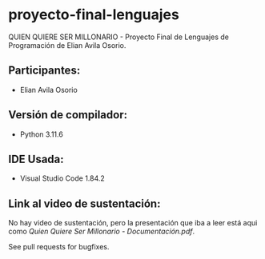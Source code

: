 # proyecto-final-lenguajes
QUIEN QUIERE SER MILLONARIO - Proyecto Final de Lenguajes de Programación de Elian Avila Osorio.

## Participantes:
- Elian Avila Osorio

## Versión de compilador:
- Python 3.11.6

## IDE Usada:
- Visual Studio Code 1.84.2

## Link al video de sustentación:
No hay video de sustentación, pero la presentación que iba a leer está aqui como *Quien Quiere Ser Millonario - Documentación.pdf*.

See pull requests for bugfixes.
